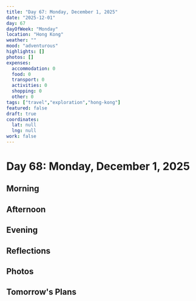 ```yaml
---
title: "Day 67: Monday, December 1, 2025"
date: "2025-12-01"
day: 67
dayOfWeek: "Monday"
location: "Hong Kong"
weather: ""
mood: "adventurous"
highlights: []
photos: []
expenses:
  accommodation: 0
  food: 0
  transport: 0
  activities: 0
  shopping: 0
  other: 0
tags: ["travel","exploration","hong-kong"]
featured: false
draft: true
coordinates:
  lat: null
  lng: null
work: false
---
```

# Day 68: Monday, December 1, 2025

## Morning

## Afternoon

## Evening

## Reflections

## Photos

## Tomorrow's Plans
